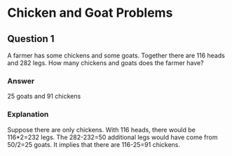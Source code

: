 # Chicken and Goat Problems

## Question 1

A farmer has some chickens and some goats. Together there are 116 heads and 282 legs. How many chickens and goats does the farmer have?

### Answer

25 goats and 91 chickens

### Explanation

Suppose there are only chickens. With 116 heads, there would be 116*2=232 legs. The 282-232=50 additional legs would have come from 50/2=25 goats. It implies that there are 116-25=91 chickens.
